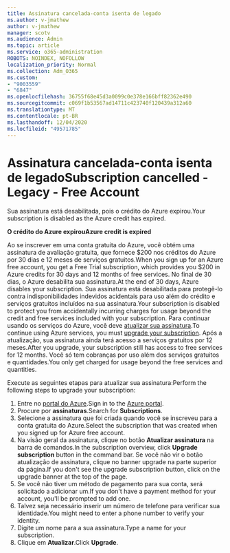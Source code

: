 ```yaml
---
title: Assinatura cancelada-conta isenta de legado
ms.author: v-jmathew
author: v-jmathew
manager: scotv
ms.audience: Admin
ms.topic: article
ms.service: o365-administration
ROBOTS: NOINDEX, NOFOLLOW
localization_priority: Normal
ms.collection: Adm_O365
ms.custom:
- "9003559"
- "6847"
ms.openlocfilehash: 36755f68e45d3a0099c0e378e166bff82362e490
ms.sourcegitcommit: c069f1b53567ad14711c423740f120439a312a60
ms.translationtype: MT
ms.contentlocale: pt-BR
ms.lasthandoff: 12/04/2020
ms.locfileid: "49571785"
---
```

# <a name="subscription-cancelled---legacy---free-account"></a><span data-ttu-id="6664f-102">Assinatura cancelada-conta isenta de legado</span><span class="sxs-lookup"><span data-stu-id="6664f-102">Subscription cancelled - Legacy - Free Account</span></span>

<span data-ttu-id="6664f-103">Sua assinatura está desabilitada, pois o crédito do Azure expirou.</span><span class="sxs-lookup"><span data-stu-id="6664f-103">Your subscription is disabled as the Azure credit has expired.</span></span>

<span data-ttu-id="6664f-104">**O crédito do Azure expirou**</span><span class="sxs-lookup"><span data-stu-id="6664f-104">**Azure credit is expired**</span></span>

<span data-ttu-id="6664f-105">Ao se inscrever em uma conta gratuita do Azure, você obtém uma assinatura de avaliação gratuita, que fornece $200 nos créditos do Azure por 30 dias e 12 meses de serviços gratuitos.</span><span class="sxs-lookup"><span data-stu-id="6664f-105">When you sign up for an Azure free account, you get a Free Trial subscription, which provides you $200 in Azure credits for 30 days and 12 months of free services.</span></span> <span data-ttu-id="6664f-106">No final de 30 dias, o Azure desabilita sua assinatura.</span><span class="sxs-lookup"><span data-stu-id="6664f-106">At the end of 30 days, Azure disables your subscription.</span></span> <span data-ttu-id="6664f-107">Sua assinatura está desabilitada para protegê-lo contra indisponibilidades indevidos acidentais para uso além do crédito e serviços gratuitos incluídos na sua assinatura.</span><span class="sxs-lookup"><span data-stu-id="6664f-107">Your subscription is disabled to protect you from accidentally incurring charges for usage beyond the credit and free services included with your subscription.</span></span> <span data-ttu-id="6664f-108">Para continuar usando os serviços do Azure, você deve [atualizar sua assinatura](https://docs.microsoft.com/azure/cost-management-billing/manage/upgrade-azure-subscription).</span><span class="sxs-lookup"><span data-stu-id="6664f-108">To continue using Azure services, you must [upgrade your subscription](https://docs.microsoft.com/azure/cost-management-billing/manage/upgrade-azure-subscription).</span></span> <span data-ttu-id="6664f-109">Após a atualização, sua assinatura ainda terá acesso a serviços gratuitos por 12 meses.</span><span class="sxs-lookup"><span data-stu-id="6664f-109">After you upgrade, your subscription still has access to free services for 12 months.</span></span> <span data-ttu-id="6664f-110">Você só tem cobranças por uso além dos serviços gratuitos e quantidades.</span><span class="sxs-lookup"><span data-stu-id="6664f-110">You only get charged for usage beyond the free services and quantities.</span></span>

<span data-ttu-id="6664f-111">Execute as seguintes etapas para atualizar sua assinatura:</span><span class="sxs-lookup"><span data-stu-id="6664f-111">Perform the following steps to upgrade your subscription:</span></span>

1. <span data-ttu-id="6664f-112">Entre no [portal do Azure](https://portal.azure.com/).</span><span class="sxs-lookup"><span data-stu-id="6664f-112">Sign in to the [Azure portal](https://portal.azure.com/).</span></span>
2. <span data-ttu-id="6664f-113">Procure por **assinaturas**.</span><span class="sxs-lookup"><span data-stu-id="6664f-113">Search for **Subscriptions**.</span></span>
3. <span data-ttu-id="6664f-114">Selecione a assinatura que foi criada quando você se inscreveu para a conta gratuita do Azure.</span><span class="sxs-lookup"><span data-stu-id="6664f-114">Select the subscription that was created when you signed up for Azure free account.</span></span>
4. <span data-ttu-id="6664f-115">Na visão geral da assinatura, clique no botão **Atualizar assinatura** na barra de comandos.</span><span class="sxs-lookup"><span data-stu-id="6664f-115">In the subscription overview, click **Upgrade subscription** button in the command bar.</span></span> <span data-ttu-id="6664f-116">Se você não vir o botão atualização de assinatura, clique no banner upgrade na parte superior da página.</span><span class="sxs-lookup"><span data-stu-id="6664f-116">If you don't see the upgrade subscription button, click on the upgrade banner at the top of the page.</span></span>
5. <span data-ttu-id="6664f-117">Se você não tiver um método de pagamento para sua conta, será solicitado a adicionar um.</span><span class="sxs-lookup"><span data-stu-id="6664f-117">If you don't have a payment method for your account, you'll be prompted to add one.</span></span>
6. <span data-ttu-id="6664f-118">Talvez seja necessário inserir um número de telefone para verificar sua identidade.</span><span class="sxs-lookup"><span data-stu-id="6664f-118">You might need to enter a phone number to verify your identity.</span></span>
7. <span data-ttu-id="6664f-119">Digite um nome para a sua assinatura.</span><span class="sxs-lookup"><span data-stu-id="6664f-119">Type a name for your subscription.</span></span>
8. <span data-ttu-id="6664f-120">Clique em  **Atualizar**.</span><span class="sxs-lookup"><span data-stu-id="6664f-120">Click  **Upgrade**.</span></span>

